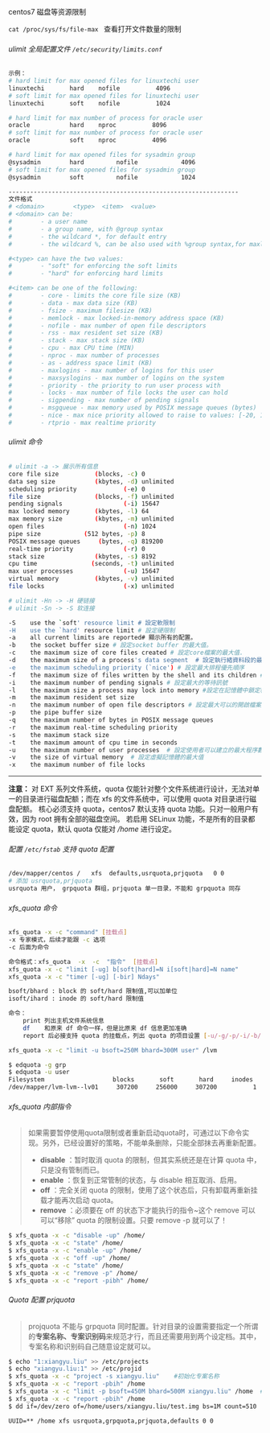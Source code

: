 centos7 磁盘等资源限制

`cat /proc/sys/fs/file-max ` 查看打开文件数量的限制

###### ulimit 全局配置文件 `/etc/security/limits.conf`

```bash
示例：
# hard limit for max opened files for linuxtechi user
linuxtechi       hard    nofile          4096
# soft limit for max opened files for linuxtechi user
linuxtechi       soft    nofile          1024

# hard limit for max number of process for oracle user
oracle           hard    nproc          8096
# soft limit for max number of process for oracle user
oracle           soft    nproc          4096

# hard limit for max opened files for sysadmin group
@sysadmin        hard         nofile            4096 
# soft limit for max opened files for sysadmin group
@sysadmin        soft         nofile            1024

----------------------------------------------------------------
文件格式
# <domain>        <type>  <item>  <value>
# <domain> can be:
#        - a user name
#        - a group name, with @group syntax
#        - the wildcard *, for default entry
#        - the wildcard %, can be also used with %group syntax,for maxlogin limit

#<type> can have the two values:
#        - "soft" for enforcing the soft limits
#        - "hard" for enforcing hard limits

#<item> can be one of the following:
#        - core - limits the core file size (KB)
#        - data - max data size (KB)
#        - fsize - maximum filesize (KB)
#        - memlock - max locked-in-memory address space (KB)
#        - nofile - max number of open file descriptors
#        - rss - max resident set size (KB)
#        - stack - max stack size (KB)
#        - cpu - max CPU time (MIN)
#        - nproc - max number of processes
#        - as - address space limit (KB)
#        - maxlogins - max number of logins for this user
#        - maxsyslogins - max number of logins on the system
#        - priority - the priority to run user process with
#        - locks - max number of file locks the user can hold
#        - sigpending - max number of pending signals
#        - msgqueue - max memory used by POSIX message queues (bytes)
#        - nice - max nice priority allowed to raise to values: [-20, 19]
#        - rtprio - max realtime priority
```



###### ulimit 命令

```bash
# ulimit -a -> 展示所有信息
core file size          (blocks, -c) 0
data seg size           (kbytes, -d) unlimited
scheduling priority             (-e) 0
file size               (blocks, -f) unlimited
pending signals                 (-i) 15647
max locked memory       (kbytes, -l) 64
max memory size         (kbytes, -m) unlimited
open files                      (-n) 1024
pipe size            (512 bytes, -p) 8
POSIX message queues     (bytes, -q) 819200
real-time priority              (-r) 0
stack size              (kbytes, -s) 8192
cpu time               (seconds, -t) unlimited
max user processes              (-u) 15647
virtual memory          (kbytes, -v) unlimited
file locks                      (-x) unlimited

# ulimit -Hn -> -H 硬链接
# ulimit -Sn -> -S 软连接

-S    use the `soft' resource limit # 設定軟限制
-H    use the `hard' resource limit # 設定硬限制
-a    all current limits are reported# 顯示所有的配置。
-b    the socket buffer size # 設定socket buffer 的最大值。
-c    the maximum size of core files created # 設定core檔案的最大值.
-d    the maximum size of a process's data segment  # 設定執行緒資料段的最大值
-e    the maximum scheduling priority (`nice') # 設定最大排程優先順序
-f    the maximum size of files written by the shell and its children # 建立檔案的最大值。
-i    the maximum number of pending signals # 設定最大的等待訊號
-l    the maximum size a process may lock into memory #設定在記憶體中鎖定程序的最大值
-m    the maximum resident set size 
-n    the maximum number of open file descriptors # 設定最大可以的開啟檔案描述符。
-p    the pipe buffer size
-q    the maximum number of bytes in POSIX message queues
-r    the maximum real-time scheduling priority
-s    the maximum stack size
-t    the maximum amount of cpu time in seconds
-u    the maximum number of user processes  # 設定使用者可以建立的最大程序數。
-v    the size of virtual memory  # 設定虛擬記憶體的最大值
-x    the maximum number of file locks
```



---

**注意：** 对 EXT 系列文件系统，quota 仅能针对整个文件系统进行设计，无法对单一的目录进行磁盘配额；而在 xfs 的文件系统中，可以使用 quota 对目录进行磁盘配额。
核心必须支持 quota，centos7 默认支持 quota 功能。只对一般用户有效，因为 root 拥有全部的磁盘空间。
若启用 SELinux 功能，不是所有的目录都能设定 quota，默认 quota 仅能对 */home* 进行设定。

###### 配置 `/etc/fstab` 支持 quota 配置

```bash
/dev/mapper/centos /   xfs  defaults,usrquota,prjquota   0 0
# 添加 usrquota,prjquota
usrquota 用户， grpquota 群组，prjquota 单一目录，不能和 grpquota 同存
```

###### xfs_quota 命令

```bash
xfs_quota -x -c "command" [挂载点]
-x 专家模式，后续才能跟 -c 选项
-c 后面为命令

命令格式：xfs_quota  -x  -c  "指令"  [挂载点]
xfs_quota -x -c "limit [-ug] b[soft|hard]=N i[soft|hard]=N name"
xfs_quota -x -c "timer [-ug] [-bir] Ndays"

bsoft/bhard : block 的 soft/hard 限制值,可以加单位
isoft/ihard : inode 的 soft/hard 限制值

命令：
	print 列出主机文件系统信息
	df 	  和原来 df 命令一样，但是比原来 df 信息更加准确
	report 后必接支持 quota 的挂载点，列出 quota 的项目设置 [-u/-g/-p/-i/-b/-h] 选项

xfs_quota -x -c "limit -u bsoft=250M bhard=300M user" /lvm

$ edquota -g grp
$ edquota -u user
Filesystem                   blocks       soft       hard     inodes     soft     hard
/dev/mapper/lvm-lvm--lv01     307200     256000     307200          1        5       10

```

###### xfs_quota 内部指令

> 如果需要暂停使用quota限制或者重新启动quota时，可通过以下命令实现。另外，已经设置好的策略，不能单条删除，只能全部抹去再重新配置。
>
> - **disable** ：暂时取消 quota 的限制，但其实系统还是在计算 quota 中，只是没有管制而已。
> - **enable** ：恢复到正常管制的状态，与 disable 相互取消、启用。
> - **off** ：完全关闭 quota 的限制，使用了这个状态后，只有卸载再重新挂载才能再次启动 quota。
> - **remove** ：必须要在 off 的状态下才能执行的指令~这个 remove 可以可以“移除” quota 的限制设置。只要 remove -p 就可以了！

```bash
$ xfs_quota -x -c "disable -up" /home/
$ xfs_quota -x -c "state" /home/
$ xfs_quota -x -c "enable -up" /home/
$ xfs_quota -x -c "off -up" /home/
$ xfs_quota -x -c "state" /home/
$ xfs_quota -x -c "remove -p" /home/
$ xfs_quota -x -c "report -pibh" /home/
```

###### Quota 配置 prjquota

> projquota 不能与 grpquota 同时配置。针对目录的设置需要指定一个所谓的**专案名称、专案识别码**来规范才行，而且还需要用到两个设定档。其中，专案名称和识别码自己随意设定就可以。

```bash
$ echo "1:xiangyu.liu" >> /etc/projects
$ echo "xiangyu.liu:1" >> /etc/projid
$ xfs_quota -x -c "project -s xiangyu.liu"    #初始化专案名称
$ xfs_quota -x -c "report -pbih" /home
$ xfs_quota -x -c "limit -p bsoft=450M bhard=500M xiangyu.liu" /home  #设置
$ xfs_quota -x -c "report -pbih" /home        
$ dd if=/dev/zero of=/home/users/xiangyu.liu/test.img bs=1M count=510    #测试
```

`UUID=** /home xfs usrquota,grpquota,prjquota,defaults 0 0`